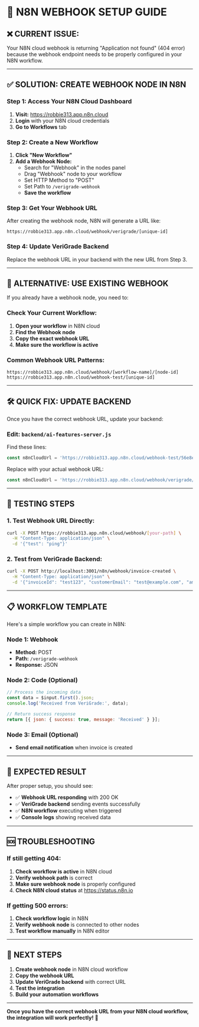 # 🔧 **N8N WEBHOOK SETUP GUIDE**

## ❌ **CURRENT ISSUE:**
Your N8N cloud webhook is returning "Application not found" (404 error) because the webhook endpoint needs to be properly configured in your N8N workflow.

---

## ✅ **SOLUTION: CREATE WEBHOOK NODE IN N8N**

### **Step 1: Access Your N8N Cloud Dashboard**
1. **Visit:** https://robbie313.app.n8n.cloud
2. **Login** with your N8N cloud credentials
3. **Go to Workflows** tab

### **Step 2: Create a New Workflow**
1. **Click "New Workflow"**
2. **Add a Webhook Node:**
   - Search for "Webhook" in the nodes panel
   - Drag "Webhook" node to your workflow
   - Set HTTP Method to "POST"
   - Set Path to `/verigrade-webhook`
   - **Save the workflow**

### **Step 3: Get Your Webhook URL**
After creating the webhook node, N8N will generate a URL like:
```
https://robbie313.app.n8n.cloud/webhook/verigrade/[unique-id]
```

### **Step 4: Update VeriGrade Backend**
Replace the webhook URL in your backend with the new URL from Step 3.

---

## 🔄 **ALTERNATIVE: USE EXISTING WEBHOOK**

If you already have a webhook node, you need to:

### **Check Your Current Workflow:**
1. **Open your workflow** in N8N cloud
2. **Find the Webhook node**
3. **Copy the exact webhook URL**
4. **Make sure the workflow is active**

### **Common Webhook URL Patterns:**
```
https://robbie313.app.n8n.cloud/webhook/[workflow-name]/[node-id]
https://robbie313.app.n8n.cloud/webhook-test/[unique-id]
```

---

## 🛠️ **QUICK FIX: UPDATE BACKEND**

Once you have the correct webhook URL, update your backend:

### **Edit:** `backend/ai-features-server.js`
Find these lines:
```javascript
const n8nCloudUrl = 'https://robbie313.app.n8n.cloud/webhook-test/56e8e602-4918-4292-b624-19e4b2fd389d';
```

Replace with your actual webhook URL:
```javascript
const n8nCloudUrl = 'https://robbie313.app.n8n.cloud/webhook/verigrade/[your-actual-id]';
```

---

## 🧪 **TESTING STEPS**

### **1. Test Webhook URL Directly:**
```bash
curl -X POST https://robbie313.app.n8n.cloud/webhook/[your-path] \
  -H "Content-Type: application/json" \
  -d '{"test": "ping"}'
```

### **2. Test from VeriGrade Backend:**
```bash
curl -X POST http://localhost:3001/n8n/webhook/invoice-created \
  -H "Content-Type: application/json" \
  -d '{"invoiceId": "test123", "customerEmail": "test@example.com", "amount": 100}'
```

---

## 📋 **WORKFLOW TEMPLATE**

Here's a simple workflow you can create in N8N:

### **Node 1: Webhook**
- **Method:** POST
- **Path:** `/verigrade-webhook`
- **Response:** JSON

### **Node 2: Code (Optional)**
```javascript
// Process the incoming data
const data = $input.first().json;
console.log('Received from VeriGrade:', data);

// Return success response
return [{ json: { success: true, message: 'Received' } }];
```

### **Node 3: Email (Optional)**
- **Send email notification** when invoice is created

---

## 🎯 **EXPECTED RESULT**

After proper setup, you should see:
- ✅ **Webhook URL responding** with 200 OK
- ✅ **VeriGrade backend** sending events successfully
- ✅ **N8N workflow** executing when triggered
- ✅ **Console logs** showing received data

---

## 🆘 **TROUBLESHOOTING**

### **If still getting 404:**
1. **Check workflow is active** in N8N cloud
2. **Verify webhook path** is correct
3. **Make sure webhook node** is properly configured
4. **Check N8N cloud status** at https://status.n8n.io

### **If getting 500 errors:**
1. **Check workflow logic** in N8N
2. **Verify webhook node** is connected to other nodes
3. **Test workflow manually** in N8N editor

---

## 🚀 **NEXT STEPS**

1. **Create webhook node** in N8N cloud workflow
2. **Copy the webhook URL**
3. **Update VeriGrade backend** with correct URL
4. **Test the integration**
5. **Build your automation workflows**

---

**Once you have the correct webhook URL from your N8N cloud workflow, the integration will work perfectly!** 🎉

